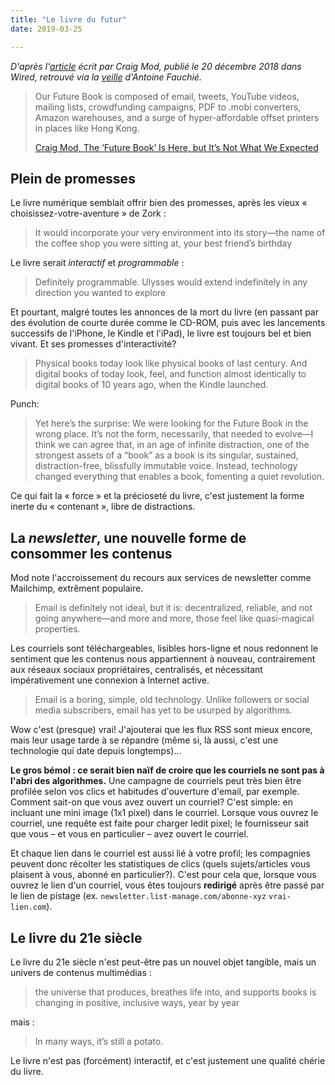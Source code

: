 ```yaml
---
title: "Le livre du futur"
date: 2019-03-25

---
```


_D'après l'[article](https://www.wired.com/story/future-book-is-here-but-not-what-we-expected/) écrit par Craig Mod, publié le 20 décembre 2018 dans Wired, retrouvé via la [veille](https://www.quaternum.net/2019/02/26/le-livre-du-futur/) d'Antoine Fauchié._

>Our Future Book is composed of email, tweets, YouTube videos, mailing lists, crowdfunding campaigns, PDF to .mobi converters, Amazon warehouses, and a surge of hyper-affordable offset printers in places like Hong Kong.
>
> [Craig Mod, The ‘Future Book’ Is Here, but It’s Not What We Expected](https://www.wired.com/story/future-book-is-here-but-not-what-we-expected/)

## Plein de promesses

Le livre numérique semblait offrir bien des promesses, après les vieux « choisissez-votre-aventure » de Zork :

>It would incorporate your very environment into its story—the name of the coffee shop you were sitting at, your best friend’s birthday

Le livre serait _interactif_ et _programmable_ :

>Definitely programmable. Ulysses would extend indefinitely in any direction you wanted to explore

Et pourtant, malgré toutes les annonces de la mort du livre (en passant par des évolution de courte durée comme le CD-ROM, puis avec les lancements successifs de l'iPhone, le Kindle et l'iPad), le livre est toujours bel et bien vivant. Et ses promesses d'interactivité?

>Physical books today look like physical books of last century. And digital books of today look, feel, and function almost identically to digital books of 10 years ago, when the Kindle launched.

Punch:

>Yet here’s the surprise: We were looking for the Future Book in the wrong place. It’s not the form, necessarily, that needed to evolve—I think we can agree that, in an age of infinite distraction, one of the strongest assets of a “book” as a book is its singular, sustained, distraction-free, blissfully immutable voice. Instead, technology changed everything that enables a book, fomenting a quiet revolution.

Ce qui fait la « force » et la précioseté du livre, c'est justement la forme inerte du « contenant », libre de distractions.

## La _newsletter_, une nouvelle forme de consommer les contenus

Mod note l'accroissement du recours aux services de newsletter comme Mailchimp, extrêment populaire.

>Email is definitely not ideal, but it is: decentralized, reliable, and not going anywhere—and more and more, those feel like quasi-magical properties.

Les courriels sont téléchargeables, lisibles hors-ligne et nous redonnent le sentiment que les contenus nous appartiennent à nouveau, contrairement aux réseaux sociaux propriétaires, centralisés, et nécessitant impérativement une connexion à Internet active.

>Email is a boring, simple, old technology. Unlike followers or social media subscribers, email has yet to be usurped by algorithms.

Wow c'est (presque) vrai! J'ajouterai que les flux RSS sont mieux encore, mais leur usage tarde à se répandre (même si, là aussi, c'est une technologie qui date depuis longtemps)…

**Le gros bémol : ce serait bien naïf de croire que les courriels ne sont pas à l'abri des algorithmes.** Une campagne de courriels peut très bien être profilée selon vos clics et habitudes d'ouverture d'email, par exemple. Comment sait-on que vous avez ouvert un courriel? C'est simple: en incluant une mini image (1x1 pixel) dans le courriel. Lorsque vous ouvrez le courriel, une requête est faite pour charger ledit pixel; le fournisseur sait que vous – et vous en particulier – avez ouvert le courriel.

Et chaque lien dans le courriel est aussi lié à votre profil; les compagnies peuvent donc récolter les statistiques de clics (quels sujets/articles vous plaisent à vous, abonné en particulier?). C'est pour cela que, lorsque vous ouvrez le lien d'un courriel, vous êtes toujours **redirigé** après être passé par le lien de pistage (ex. `newsletter.list-manage.com/abonne-xyz` `vrai-lien.com`).

## Le livre du 21e siècle

Le livre du 21e siècle n'est peut-être pas un nouvel objet tangible, mais un univers de contenus multimédias :

>the universe that produces, breathes life into, and supports books is changing in positive, inclusive ways, year by year

mais :

>In many ways, it’s still a potato.

Le livre n'est pas (forcément) interactif, et c'est justement une qualité chérie du livre.